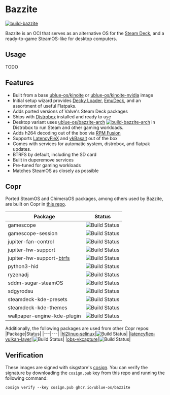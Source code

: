 # Bazzite

[![build-bazzite](https://github.com/ublue-os/bazzite/actions/workflows/build.yml/badge.svg)](https://github.com/ublue-os/bazzite/actions/workflows/build.yml)

Bazzite is an OCI that serves as an alternative OS for the [Steam Deck](https://www.steamdeck.com/), and a ready-to-game SteamOS-like for desktop computers.

## Usage

TODO

## Features

- Built from a base [ublue-os/kinoite](https://github.com/ublue-os/main) or [ublue-os/kinoite-nvidia](https://github.com/ublue-os/nvidia) image
- Initial setup wizard provides [Decky Loader](https://github.com/SteamDeckHomebrew/decky-loader), [EmuDeck](https://www.emudeck.com/), and an assortment of useful Flatpaks.
- Adds ported versions of Valve's Steam Deck packages
- Ships with [Distrobox](https://github.com/89luca89/distrobox) installed and ready to use
- Desktop variant uses [ublue-os/bazzite-arch](https://github.com/ublue-os/bazzite-arch) [![build-bazzite-arch](https://github.com/ublue-os/bazzite-arch/actions/workflows/build.yml/badge.svg)](https://github.com/ublue-os/bazzite-arch/actions/workflows/build.yml) in Distrobox to run Steam and other gaming workloads.
- Adds h264 decoding out of the box via [RPM Fusion](https://rpmfusion.org/)
- Supports [LatencyFleX](https://github.com/ishitatsuyuki/LatencyFleX) and [vkBasalt](https://github.com/DadSchoorse/vkBasalt) out of the box
- Comes with services for automatic system, distrobox, and flatpak updates.
- BTRFS by default, including the SD card
- Built in duperemove services
- Pre-tuned for gaming workloads
- Matches SteamOS as closely as possible
  
## Copr

Ported SteamOS and ChimeraOS packages, among others used by Bazzite, are built on Copr in [this repo](https://copr.fedorainfracloud.org/coprs/kylegospo/bazzite/).

|Package|Status|
|---|---|
|gamescope|![Build Status](https://copr.fedorainfracloud.org/coprs/kylegospo/bazzite/package/gamescope/status_image/last_build.png?)|
|gamescope-session|![Build Status](https://copr.fedorainfracloud.org/coprs/kylegospo/bazzite/package/gamescope-session/status_image/last_build.png?)|
|jupiter-fan-control|![Build Status](https://copr.fedorainfracloud.org/coprs/kylegospo/bazzite/package/jupiter-fan-control/status_image/last_build.png?)|
|jupiter-hw-support|![Build Status](https://copr.fedorainfracloud.org/coprs/kylegospo/bazzite/package/jupiter-hw-support/status_image/last_build.png?)|
|jupiter-hw-support-[btrfs](https://gitlab.com/popsulfr/steamos-btrfs)|![Build Status](https://copr.fedorainfracloud.org/coprs/kylegospo/bazzite/package/jupiter-hw-support-btrfs/status_image/last_build.png?)|
|python3-hid|![Build Status](https://copr.fedorainfracloud.org/coprs/kylegospo/bazzite/package/python3-hid/status_image/last_build.png?)|
|ryzenadj|![Build Status](https://copr.fedorainfracloud.org/coprs/kylegospo/bazzite/package/ryzenadj/status_image/last_build.png?)|
|sddm-sugar-steamOS|![Build Status](https://copr.fedorainfracloud.org/coprs/kylegospo/bazzite/package/sddm-sugar-steamOS/status_image/last_build.png?)|
|sdgyrodsu|![Build Status](https://copr.fedorainfracloud.org/coprs/kylegospo/bazzite/package/sdgyrodsu/status_image/last_build.png?)|
|steamdeck-kde-presets|![Build Status](https://copr.fedorainfracloud.org/coprs/kylegospo/bazzite/package/steamdeck-kde-presets/status_image/last_build.png?)|
|steamdeck-kde-themes|![Build Status](https://copr.fedorainfracloud.org/coprs/kylegospo/bazzite/package/steamdeck-kde-themes/status_image/last_build.png?)|
|wallpaper-engine-kde-plugin|![Build Status](https://copr.fedorainfracloud.org/coprs/kylegospo/bazzite/package/wallpaper-engine-kde-plugin/status_image/last_build.png?)|

Additionally, the following packages are used from other Copr repos:
|Package|Status|
|---|---|
|[hl2linux-selinux](https://copr.fedorainfracloud.org/coprs/kylegospo/hl2linux-selinux/)|![Build Status](https://copr.fedorainfracloud.org/coprs/kylegospo/hl2linux-selinux/package/hl2linux-selinux/status_image/last_build.png?)|
|[latencyflex-vulkan-layer](https://copr.fedorainfracloud.org/coprs/kylegospo/LatencyFleX/)|![Build Status](https://copr.fedorainfracloud.org/coprs/kylegospo/LatencyFleX/package/latencyflex-vulkan-layer/status_image/last_build.png?)|
|[obs-vkcapture](https://copr.fedorainfracloud.org/coprs/kylegospo/obs-vkcapture/)|![Build Status](https://copr.fedorainfracloud.org/coprs/kylegospo/obs-vkcapture/package/obs-vkcapture/status_image/last_build.png?)|

## Verification

These images are signed with sisgstore's [cosign](https://docs.sigstore.dev/cosign/overview/). You can verify the signature by downloading the `cosign.pub` key from this repo and running the following command:

    cosign verify --key cosign.pub ghcr.io/ublue-os/bazzite
